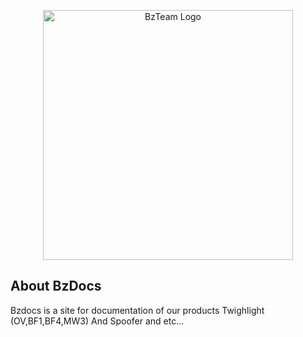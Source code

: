 <p align="center"><a href="https://bzteam.org/" target="_blank"><img src="https://cdn.salla.sa/cdn-cgi/image/fit=scale-down,width=400,height=400,onerror=redirect,format=auto/XnOOb/rAcMxFkeccHT6ZlIOFpU1iy9h5mYrCUgDjGJfilH.png" width="400" alt="BzTeam Logo"></a></p>



## About BzDocs

Bzdocs is a site for documentation of our products Twighlight (OV,BF1,BF4,MW3) And Spoofer and etc...


